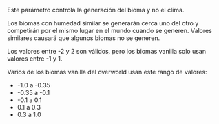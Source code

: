 Este parámetro controla la generación del bioma y no el clima.

Los biomas con humedad similar se generarán cerca uno del otro y competirán por el mismo lugar en el mundo cuando se generen. Valores similares causará que algunos biomas no se generen.

Los valores entre -2 y 2 son válidos, pero los biomas vanilla solo usan valores entre -1 y 1.

Varios de los biomas vanilla del overworld usan este rango de valores:

* -1.0 a -0.35
* -0.35 a -0.1
* -0.1 a 0.1
* 0.1 a 0.3
* 0.3 a 1.0